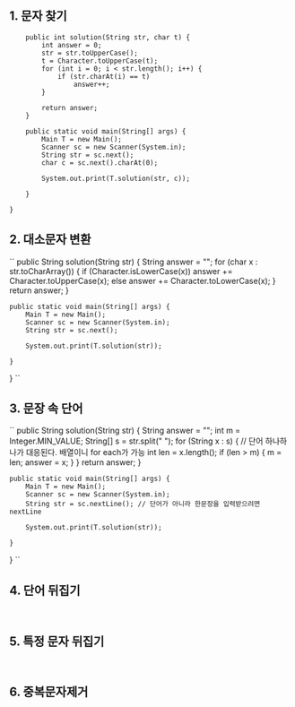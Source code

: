 ## 1. 문자 찾기
```
	public int solution(String str, char t) {
		int answer = 0;
		str = str.toUpperCase();
		t = Character.toUpperCase(t);
		for (int i = 0; i < str.length(); i++) {
			if (str.charAt(i) == t)
				answer++;
		}

		return answer;
	}

	public static void main(String[] args) {
		Main T = new Main();
		Scanner sc = new Scanner(System.in);
		String str = sc.next();
		char c = sc.next().charAt(0);

		System.out.print(T.solution(str, c));

	}

}
```
## 2. 대소문자 변환
``
	public String solution(String str) {
		String answer = "";
		for (char x : str.toCharArray()) {
			if (Character.isLowerCase(x))
				answer += Character.toUpperCase(x);
			else
				answer += Character.toLowerCase(x);
		}
		return answer;
	}

	public static void main(String[] args) {
		Main T = new Main();
		Scanner sc = new Scanner(System.in);
		String str = sc.next();

		System.out.print(T.solution(str));

	}

}
``
## 3. 문장 속 단어
``
	public String solution(String str) {
		String answer = "";
		int m = Integer.MIN_VALUE;
		String[] s = str.split(" ");
		for (String x : s) { // 단어 하나하나가 대응된다. 배열이니 for each가 가능
			int len = x.length();
			if (len > m) {
				m = len;
				answer = x;
			}
		}
		return answer;
	}

	public static void main(String[] args) {
		Main T = new Main();
		Scanner sc = new Scanner(System.in);
		String str = sc.nextLine(); // 단어가 아니라 한문장을 입력받으려면 nextLine

		System.out.print(T.solution(str));

	}

}
``
## 4. 단어 뒤집기
``
``
## 5. 특정 문자 뒤집기
``
``
## 6. 중복문자제거
``
``
